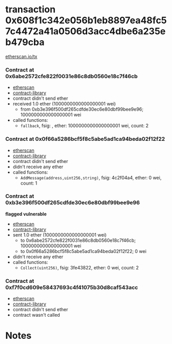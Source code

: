 # transaction 0x608f1c342e056b1eb8897ea48fc57c4472a41a0506d3acc4dbe6a235eb479cba

[etherscan.io/tx](https://etherscan.io/tx/0x608f1c342e056b1eb8897ea48fc57c4472a41a0506d3acc4dbe6a235eb479cba)


### Contract at 0x6abe2572cfe822f0031e86c8db0560e18c7f46cb

* [etherscan](https://etherscan.io/address/0x6abe2572cfe822f0031e86c8db0560e18c7f46cb)
* [contract-library](https://contract-library.com/contracts/Ethereum/6abe2572cfe822f0031e86c8db0560e18c7f46cb)
* contract didn't send ether
* received 1.0 ether (1000000000000000001 wei)
    * from 0xb3e396f500df265cdfde30ec6e80dbf99bee9e96; 1000000000000000001 wei
* called functions:
    * `fallback`, fsig: , ether: 1000000000000000001 wei, count: 2


### Contract at 0x0f66a5286bcf5f8c5abe5ad1ca94beda02f12f22

* [etherscan](https://etherscan.io/address/0x0f66a5286bcf5f8c5abe5ad1ca94beda02f12f22)
* [contract-library](https://contract-library.com/contracts/Ethereum/0f66a5286bcf5f8c5abe5ad1ca94beda02f12f22)
* contract didn't send ether
* didn't receive any ether
* called functions:
    * `AddMessage(address,uint256,string)`, fsig: 4c2f04a4, ether: 0 wei, count: 1


### Contract at 0xb3e396f500df265cdfde30ec6e80dbf99bee9e96

**flagged vulnerable**

* [etherscan](https://etherscan.io/address/0xb3e396f500df265cdfde30ec6e80dbf99bee9e96)
* [contract-library](https://contract-library.com/contracts/Ethereum/b3e396f500df265cdfde30ec6e80dbf99bee9e96)
* sent 1.0 ether (1000000000000000001 wei)
    * to 0x6abe2572cfe822f0031e86c8db0560e18c7f46cb; 1000000000000000001 wei
    * to 0x0f66a5286bcf5f8c5abe5ad1ca94beda02f12f22; 0 wei
* didn't receive any ether
* called functions:
    * `Collect(uint256)`, fsig: 3fe43822, ether: 0 wei, count: 2


### Contract at 0xf7f0cd609e58437693c4f41075b30d8caf543acc

* [etherscan](https://etherscan.io/address/0xf7f0cd609e58437693c4f41075b30d8caf543acc)
* [contract-library](https://contract-library.com/contracts/Ethereum/f7f0cd609e58437693c4f41075b30d8caf543acc)
* contract didn't send ether
* contract wasn't called

# Notes

